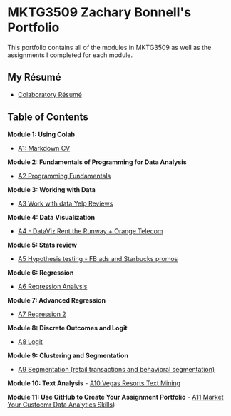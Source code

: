 # MKTG3509 Zachary Bonnell's Portfolio
This portfolio contains all of the modules in MKTG3509 as well as the assignments I completed for each module.

## My Résumé
- [Colaboratory Résumé](https://colab.research.google.com/drive/1KZ4p5zLrEGzCaT7EiNRBnzSXzOqLzBGe)

## Table of Contents
**Module 1: Using Colab**
   - [A1: Markdown CV](https://colab.research.google.com/drive/1KZ4p5zLrEGzCaT7EiNRBnzSXzOqLzBGe)
   
**Module 2: Fundamentals of Programming for Data Analysis**
   - [A2 Programming Fundamentals](https://colab.research.google.com/drive/19bZbKvgK6n5jEhgJuKOFR6n4y_jbvw4M)
   
**Module 3: Working with Data**
   - [A3 Work with data Yelp Reviews](https://colab.research.google.com/drive/1Jvr5okC-t8ZMiGXD8rLTNQms8izXsjxU)

**Module 4: Data Visualization**
   - [A4 - DataViz Rent the Runway + Orange Telecom](https://colab.research.google.com/drive/1WHvvKUtPIOvXaO12uq9q3k2xV0zOVyhM)

**Module 5: Stats review**
   - [A5 Hypothesis testing - FB ads and Starbucks promos](https://colab.research.google.com/drive/1xhY5J6FXZV5ZFDlWIf9fWMVPyiKpzzcl)

**Module 6: Regression**
   - [A6 Regression Analysis](https://colab.research.google.com/drive/1FzbdVD-MBKHNhXKRtN52aetx0AY8DtWN)

**Module 7: Advanced Regression**
   - [A7 Regression 2](https://colab.research.google.com/drive/1KslEPh7u3zB6FXUTpPlphoCQsf7CFOSW)

**Module 8: Discrete Outcomes and Logit**
   - [A8 Logit](https://colab.research.google.com/drive/1rqu7Ou8lRqOIbVBv8TFAvhLyuEdSR6f8)

**Module 9: Clustering and Segmentation**
   - [A9 Segmentation (retail transactions and behavioral segmentation)](https://colab.research.google.com/drive/1Wl1K7BbH7YeStvqgQ3wYHbGcS2nc6M79)

**Module 10: Text Analysis**
    - [A10 Vegas Resorts Text Mining](https://colab.research.google.com/drive/1bdVVF47FlDR2ZbFZEIUPEiooWphOhXUa)

**Module 11: Use GitHub to Create Your Assignment Portfolio**
    - [A11 Market Your Custoemr Data Analytics Skills](https://github.com/zachbonnell/MKTG3509Portfolio/README.md))
